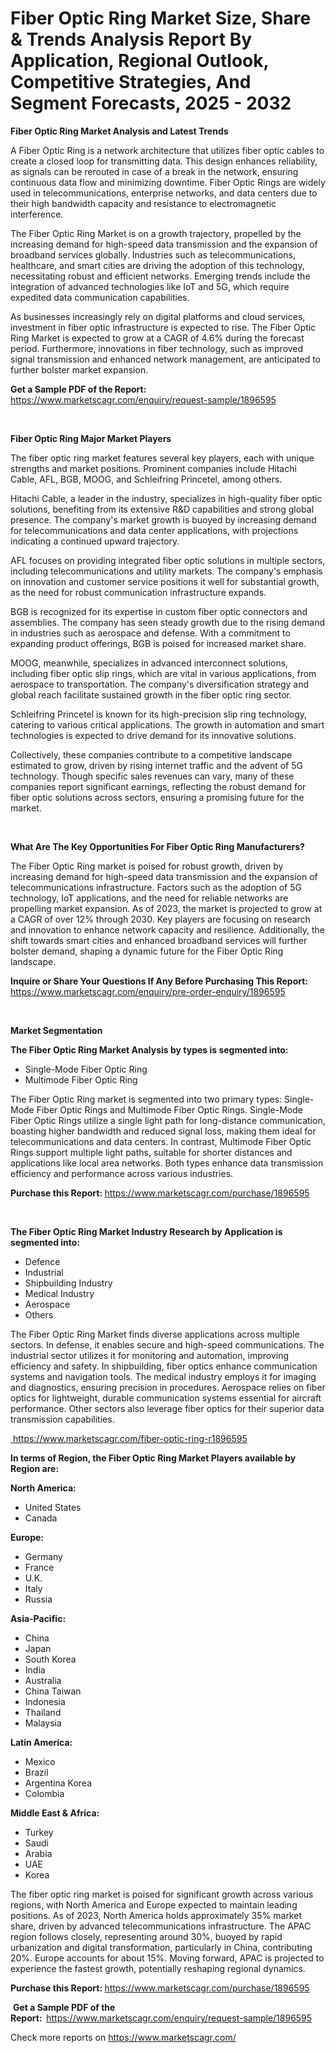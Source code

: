 <p><h1>Fiber Optic Ring Market Size, Share & Trends Analysis Report By Application, Regional Outlook, Competitive Strategies, And Segment Forecasts, 2025 - 2032</h1></p><p><strong>Fiber Optic Ring Market Analysis and Latest Trends</strong></p>
<p><p>A Fiber Optic Ring is a network architecture that utilizes fiber optic cables to create a closed loop for transmitting data. This design enhances reliability, as signals can be rerouted in case of a break in the network, ensuring continuous data flow and minimizing downtime. Fiber Optic Rings are widely used in telecommunications, enterprise networks, and data centers due to their high bandwidth capacity and resistance to electromagnetic interference.</p><p>The Fiber Optic Ring Market is on a growth trajectory, propelled by the increasing demand for high-speed data transmission and the expansion of broadband services globally. Industries such as telecommunications, healthcare, and smart cities are driving the adoption of this technology, necessitating robust and efficient networks. Emerging trends include the integration of advanced technologies like IoT and 5G, which require expedited data communication capabilities.</p><p>As businesses increasingly rely on digital platforms and cloud services, investment in fiber optic infrastructure is expected to rise. The Fiber Optic Ring Market is expected to grow at a CAGR of 4.6% during the forecast period. Furthermore, innovations in fiber technology, such as improved signal transmission and enhanced network management, are anticipated to further bolster market expansion.</p></p>
<p><strong>Get a Sample PDF of the Report:&nbsp;</strong> <a href="https://www.marketscagr.com/enquiry/request-sample/1896595?utm_campaign=3561&utm_medium=2&utm_source=Github&utm_content=ia&utm_term=11042025&utm_id=fiber-optic-ring">https://www.marketscagr.com/enquiry/request-sample/1896595</a></p>
<p>&nbsp;</p>
<p><strong>Fiber Optic Ring Major Market Players</strong></p>
<p><p>The fiber optic ring market features several key players, each with unique strengths and market positions. Prominent companies include Hitachi Cable, AFL, BGB, MOOG, and Schleifring Princetel, among others. </p><p>Hitachi Cable, a leader in the industry, specializes in high-quality fiber optic solutions, benefiting from its extensive R&D capabilities and strong global presence. The company's market growth is buoyed by increasing demand for telecommunications and data center applications, with projections indicating a continued upward trajectory.</p><p>AFL focuses on providing integrated fiber optic solutions in multiple sectors, including telecommunications and utility markets. The company's emphasis on innovation and customer service positions it well for substantial growth, as the need for robust communication infrastructure expands.</p><p>BGB is recognized for its expertise in custom fiber optic connectors and assemblies. The company has seen steady growth due to the rising demand in industries such as aerospace and defense. With a commitment to expanding product offerings, BGB is poised for increased market share.</p><p>MOOG, meanwhile, specializes in advanced interconnect solutions, including fiber optic slip rings, which are vital in various applications, from aerospace to transportation. The company's diversification strategy and global reach facilitate sustained growth in the fiber optic ring sector.</p><p>Schleifring Princetel is known for its high-precision slip ring technology, catering to various critical applications. The growth in automation and smart technologies is expected to drive demand for its innovative solutions.</p><p>Collectively, these companies contribute to a competitive landscape estimated to grow, driven by rising internet traffic and the advent of 5G technology. Though specific sales revenues can vary, many of these companies report significant earnings, reflecting the robust demand for fiber optic solutions across sectors, ensuring a promising future for the market.</p></p>
<p>&nbsp;</p>
<p><strong>What Are The Key Opportunities For Fiber Optic Ring Manufacturers?</strong></p>
<p><p>The Fiber Optic Ring market is poised for robust growth, driven by increasing demand for high-speed data transmission and the expansion of telecommunications infrastructure. Factors such as the adoption of 5G technology, IoT applications, and the need for reliable networks are propelling market expansion. As of 2023, the market is projected to grow at a CAGR of over 12% through 2030. Key players are focusing on research and innovation to enhance network capacity and resilience. Additionally, the shift towards smart cities and enhanced broadband services will further bolster demand, shaping a dynamic future for the Fiber Optic Ring landscape.</p></p>
<p><strong>Inquire or Share Your Questions If Any Before Purchasing This Report:</strong> <a href="https://www.marketscagr.com/enquiry/pre-order-enquiry/1896595?utm_campaign=3561&utm_medium=2&utm_source=Github&utm_content=ia&utm_term=11042025&utm_id=fiber-optic-ring">https://www.marketscagr.com/enquiry/pre-order-enquiry/1896595</a></p>
<p>&nbsp;</p>
<p><strong>Market Segmentation</strong></p>
<p><strong>The Fiber Optic Ring Market Analysis by types is segmented into:</strong></p>
<p><ul><li>Single-Mode Fiber Optic Ring</li><li>Multimode Fiber Optic Ring</li></ul></p>
<p><p>The Fiber Optic Ring market is segmented into two primary types: Single-Mode Fiber Optic Rings and Multimode Fiber Optic Rings. Single-Mode Fiber Optic Rings utilize a single light path for long-distance communication, boasting higher bandwidth and reduced signal loss, making them ideal for telecommunications and data centers. In contrast, Multimode Fiber Optic Rings support multiple light paths, suitable for shorter distances and applications like local area networks. Both types enhance data transmission efficiency and performance across various industries.</p></p>
<p><strong>Purchase this Report:&nbsp;</strong><a href="https://www.marketscagr.com/purchase/1896595?utm_campaign=3561&utm_medium=2&utm_source=Github&utm_content=ia&utm_term=11042025&utm_id=fiber-optic-ring">https://www.marketscagr.com/purchase/1896595</a></p>
<p>&nbsp;</p>
<p><strong>The Fiber Optic Ring Market Industry Research by Application is segmented into:</strong></p>
<p><ul><li>Defence</li><li>Industrial</li><li>Shipbuilding Industry</li><li>Medical Industry</li><li>Aerospace</li><li>Others</li></ul></p>
<p><p>The Fiber Optic Ring Market finds diverse applications across multiple sectors. In defense, it enables secure and high-speed communications. The industrial sector utilizes it for monitoring and automation, improving efficiency and safety. In shipbuilding, fiber optics enhance communication systems and navigation tools. The medical industry employs it for imaging and diagnostics, ensuring precision in procedures. Aerospace relies on fiber optics for lightweight, durable communication systems essential for aircraft performance. Other sectors also leverage fiber optics for their superior data transmission capabilities.</p></p>
<p><a href="https://www.marketscagr.com/fiber-optic-ring-r1896595?utm_campaign=3561&utm_medium=2&utm_source=Github&utm_content=ia&utm_term=11042025&utm_id=fiber-optic-ring">&nbsp;https://www.marketscagr.com/fiber-optic-ring-r1896595</a></p>
<p><strong>In terms of Region, the Fiber Optic Ring Market Players available by Region are:</strong></p>
<p>
    <p> <strong> North America: </strong>
        <ul>
            <li>United States</li>
            <li>Canada</li>
        </ul>
        </p> 
    <p> <strong> Europe: </strong>
        <ul>
            <li>Germany</li>
            <li>France</li>
            <li>U.K.</li>
            <li>Italy</li>
            <li>Russia</li>
        </ul>
        </p> 
    <p> <strong> Asia-Pacific: </strong>
        <ul>
            <li>China</li>
            <li>Japan</li>
            <li>South Korea</li>
            <li>India</li>
            <li>Australia</li>
            <li>China Taiwan</li>
            <li>Indonesia</li>
            <li>Thailand</li>
            <li>Malaysia</li>
        </ul>
        </p> 
    <p> <strong> Latin America: </strong>
        <ul>
            <li>Mexico</li>
            <li>Brazil</li>
            <li>Argentina Korea</li>
            <li>Colombia</li>
        </ul>
        </p> 
    <p> <strong> Middle East & Africa: </strong>
        <ul>
            <li>Turkey</li>
            <li>Saudi</li>
            <li>Arabia</li>
            <li>UAE</li>
            <li>Korea</li>
        </ul>
    </p>
    </p>
<p><p>The fiber optic ring market is poised for significant growth across various regions, with North America and Europe expected to maintain leading positions. As of 2023, North America holds approximately 35% market share, driven by advanced telecommunications infrastructure. The APAC region follows closely, representing around 30%, buoyed by rapid urbanization and digital transformation, particularly in China, contributing 20%. Europe accounts for about 15%. Moving forward, APAC is projected to experience the fastest growth, potentially reshaping regional dynamics.</p></p>
<p><strong>Purchase this Report: </strong><a href="https://www.marketscagr.com/purchase/1896595?utm_campaign=3561&utm_medium=2&utm_source=Github&utm_content=ia&utm_term=11042025&utm_id=fiber-optic-ring">https://www.marketscagr.com/purchase/1896595</a></p>
<p>&nbsp;<strong>Get a Sample PDF of the Report:&nbsp;&nbsp;</strong><a href="https://www.marketscagr.com/enquiry/request-sample/1896595?utm_campaign=3561&utm_medium=2&utm_source=Github&utm_content=ia&utm_term=11042025&utm_id=fiber-optic-ring">https://www.marketscagr.com/enquiry/request-sample/1896595</a></p>
<p><strong></strong></p>
<p>Check more reports on <a href="https://www.marketscagr.com/?utm_campaign=3561&utm_medium=2&utm_source=Github&utm_content=ia&utm_term=11042025&utm_id=fiber-optic-ring">https://www.marketscagr.com/</a></p>